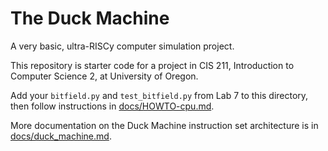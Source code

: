 # The Duck Machine

A very basic, ultra-RISCy computer simulation project.

This repository is starter code for a project in CIS 211, Introduction
to Computer Science 2, at University of Oregon.

Add your `bitfield.py` and `test_bitfield.py` from Lab 7 to this directory, then follow
instructions in [docs/HOWTO-cpu.md](docs/HOWTO-cpu.md).

More documentation on the Duck Machine instruction set architecture is
in [docs/duck_machine.md](docs/duck_machine.md).
